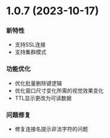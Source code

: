 # 1.0.7 (2023-10-17)

### 新特性

- 支持SSL连接
- 支持集群模式

### 功能优化

- 优化批量删除键逻辑
- 优化窗口尺寸变化所需的视觉效果变化
- TTL显示更改为可读数据

### 问题修复

- 修复连接名提示非法字符的问题
